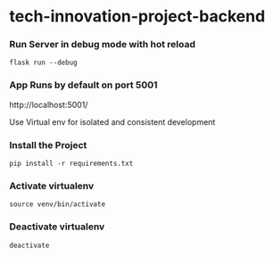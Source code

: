# tech-innovation-project-backend


### Run Server in debug mode with hot reload
`
flask run --debug
`
### App Runs by default on port 5001
http://localhost:5001/

Use Virtual env for isolated and consistent development

### Install the Project
`
pip install -r requirements.txt
`

### Activate virtualenv
`
source venv/bin/activate
`

### Deactivate virtualenv
`
deactivate
`
